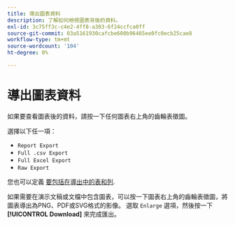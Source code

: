 ```yaml
---
title: 導出圖表資料
description: 了解如何檢視圖表背後的資料。
exl-id: 3c75ff3c-c4e2-4ff8-a303-6f24ccfca0ff
source-git-commit: 03a5161930cafcbe600b96465ee0fc0ecb25cae8
workflow-type: tm+mt
source-wordcount: '104'
ht-degree: 0%

---
```


# 導出圖表資料

如果要查看圖表後的資料，請按一下任何圖表右上角的齒輪表徵圖。

選擇以下任一項：

- `Report Export`
- `Full .csv Export`
- `Full Excel Export`
- `Raw Export`

您也可以定義 [要包括在導出中的表和列](../../tutorials/export-raw-data.md).

如果需要在演示文稿或文檔中包含圖表，可以按一下圖表右上角的齒輪表徵圖，將圖表導出為PNG、PDF或SVG格式的影像。 選取 `Enlarge` 選項，然後按一下 **[!UICONTROL Download]** 來完成匯出。
